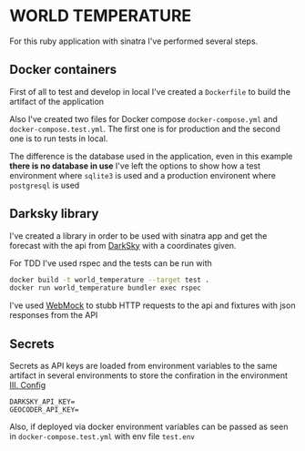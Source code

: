 # WORLD TEMPERATURE

For this ruby application with sinatra I've performed several steps.

## Docker containers

First of all to test and develop in local I've created a `Dockerfile` to build the artifact of the application

Also I've created two files for Docker compose `docker-compose.yml` and `docker-compose.test.yml`. The first one is for production and the second one is to run tests in local.

The difference is the database used in the application, even in this example **there is no database in use** I've left the options to show how a test environment where `sqlite3` is used and a production environent where `postgresql` is used

## Darksky library

I've created a library in order to be used with sinatra app and get the forecast with the api from [DarkSky](https://darksky.net/) with a coordinates given.

For TDD I've used rspec and the tests can be run with

```bash
docker build -t world_temperature --target test .
docker run world_temperature bundler exec rspec

```

I've used [WebMock](https://rubygems.org/gems/webmock) to stubb HTTP requests to the api and fixtures with json responses from the API

## Secrets

Secrets as API keys are loaded from environment variables to the same artifact in several environments to store the confiration in the environment [III. Config](config)

```
DARKSKY_API_KEY=
GEOCODER_API_KEY=
```

Also, if deployed via docker environment variables can be passed as seen in `docker-compose.test.yml` with env file `test.env`
